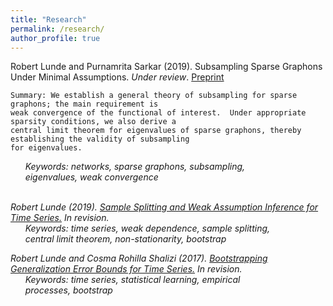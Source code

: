 ```yaml
---
title: "Research"
permalink: /research/
author_profile: true
---
```

Robert Lunde and Purnamrita Sarkar (2019). Subsampling Sparse Graphons Under Minimal Assumptions. <i>Under review</i>. [Preprint](https://arxiv.org/pdf/1907.12528.pdf) 

    Summary: We establish a general theory of subsampling for sparse graphons; the main requirement is
    weak convergence of the functional of interest.  Under appropriate sparsity conditions, we also derive a
    central limit theorem for eigenvalues of sparse graphons, thereby establishing the validity of subsampling
    for eigenvalues. 

&nbsp;&nbsp;&nbsp;&nbsp;&nbsp; <i>Keywords: networks, sparse graphons, subsampling,  
&nbsp;&nbsp;&nbsp;&nbsp;&nbsp; eigenvalues, weak convergence  
&nbsp;&nbsp;


Robert Lunde (2019). [Sample Splitting and Weak Assumption Inference for Time Series.](https://arxiv.org/abs/1902.07425)  <i>In revision</i>.  
  &nbsp;&nbsp;&nbsp;&nbsp;&nbsp; <i>Keywords: time series, weak dependence, sample splitting,  
  &nbsp;&nbsp;&nbsp;&nbsp;&nbsp; central limit theorem, non-stationarity, bootstrap

Robert Lunde and Cosma Rohilla Shalizi (2017). [Bootstrapping Generalization Error Bounds for Time Series.](https://arxiv.org/abs/1711.02834)  <i>In revision</i>.  
  &nbsp;&nbsp;&nbsp;&nbsp;&nbsp; <i>Keywords: time series, statistical learning, empirical     
  &nbsp;&nbsp;&nbsp;&nbsp;&nbsp; processes, bootstrap



